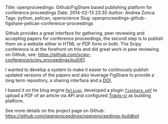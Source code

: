 Title: openproceedings: Github/FigShare based publishing platform for conference proceedings
Date: 2014-02-13 23:30
Author: Andrea Zonca
Tags: python, pelican, openscience
Slug: openproceedings-github-figshare-pelican-conference-proceedings

Github provides a great interface for gathering, peer reviewing and accepting papers for conference proceedings, the second step is to publish them on a website either in HTML or PDF form or both.
The Scipy conference is at the forefront on this and did great work in peer reviewing on Github, see: https://github.com/scipy-conference/scipy_proceedings/pull/61.

I wanted to develop a system to make it easier to continously publish updated versions of the papers and also leverage FigShare to provide a long term repository, a sharing interface and a [DOI](http://en.wikipedia.org/wiki/Digital_object_identifier).

I based it on the blog engine [`Pelican`](http://getpelican.com), developed a plugin [`figshare_pdf`](http://github.com/openproceedings/pelican_figshare_pdf) to upload a PDF of an article via API and configured [Travis-ci](http://travis-ci.org) as building platform.

See more details on the project page on Github:
https://github.com/openproceedings/openproceedings-buildbot